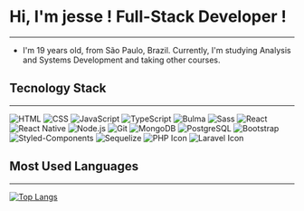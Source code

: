 #  Hi, I'm jesse ! Full-Stack Developer !

***
- I'm 19 years old, from São Paulo, Brazil. Currently, I'm studying Analysis and Systems Development and taking other courses.

##  Tecnology Stack

***
![HTML](https://img.shields.io/badge/-HTML-E34F26?style=flat&logo=html5&logoColor=white)
![CSS](https://img.shields.io/badge/-CSS-1572B6?style=flat&logo=css3&logoColor=white) 
![JavaScript](https://img.shields.io/badge/-JavaScript-F7DF1E?style=flat&logo=javascript&logoColor=black)
![TypeScript](https://img.shields.io/badge/-TypeScript-007ACC?style=flat&logo=typescript&logoColor=white)
![Bulma](https://img.shields.io/badge/-Bulma-00D1B2?style=flat&logo=bulma&logoColor=white)
![Sass](https://img.shields.io/badge/-Sass-CC6699?style=flat&logo=sass&logoColor=white)
![React](https://img.shields.io/badge/-React-61DAFB?style=flat&logo=react&logoColor=black)
![React Native](https://img.shields.io/badge/-React%20Native-61DAFB?style=flat&logo=react&logoColor=black)
![Node.js](https://img.shields.io/badge/-Node.js-339933?style=flat&logo=node.js&logoColor=white)
![Git](https://img.shields.io/badge/-Git-F05032?style=flat&logo=git&logoColor=white)
![MongoDB](https://img.shields.io/badge/-MongoDB-47A248?style=flat&logo=mongodb&logoColor=white)
![PostgreSQL](https://img.shields.io/badge/-PostgreSQL-336791?style=flat&logo=postgresql&logoColor=white)
![Bootstrap](https://img.shields.io/badge/-Bootstrap-7952B3?style=flat&logo=bootstrap&logoColor=white)
![Styled-Components](https://img.shields.io/badge/-Styled%20Components-DB7093?style=flat&logo=styled-components&logoColor=white)
![Sequelize](https://img.shields.io/badge/-Sequelize-52B0E7?style=flat&logo=sequelize&logoColor=white)
![PHP Icon](https://img.shields.io/badge/PHP-%237772B2?style=flat&logo=php&logoColor=white)
![Laravel Icon](https://img.shields.io/badge/laravel-%23FF2D20.svg?style=for
)



## Most Used Languages
***

[![Top Langs](https://github-readme-stats.vercel.app/api/top-langs/?username=jessemp3&layout=donut)](https://github.com/anuraghazra/github-readme-stats)
